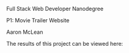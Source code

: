 Full Stack Web Developer Nanodegree

P1: Movie Trailer Website

Aaron McLean

The results of this project can be viewed here:


